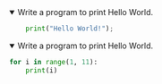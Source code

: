<details open>
<summary>Write a program to print Hello World.</summary>
<p>

```python
    print("Hello World!");
```

</p>
</details>

<details open>
<summary>Write a program to print Hello World.</summary>
<p>

```python
for i in range(1, 11):
    print(i)
```
</p>
</details>
